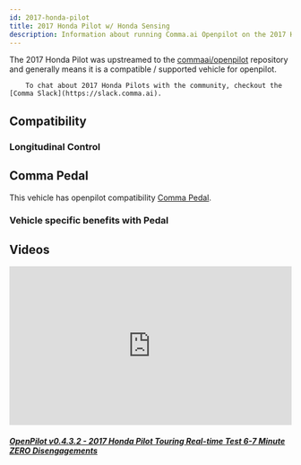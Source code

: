 ```yaml
---
id: 2017-honda-pilot
title: 2017 Honda Pilot w/ Honda Sensing
description: Information about running Comma.ai Openpilot on the 2017 Honda Pilot w/ Honda Sensing
---
```


The 2017 Honda Pilot was upstreamed to the [commaai/openpilot](https://github.com/commaai/openpilot) repository and generally means it is a compatible / supported vehicle for openpilot.


        To chat about 2017 Honda Pilots with the community, checkout the  [Comma Slack](https://slack.comma.ai).
      
## Compatibility

### Longitudinal Control



## Comma Pedal

This vehicle has openpilot compatibility [Comma Pedal](/hardware/pedal).

### Vehicle specific benefits with Pedal



## Videos

<div class="card-deck">
<div class="card">
<div class="card-image">
<div class="embed-responsive embed-responsive-16by9">
<div style="left: 0; width: 100%; height: 0; position: relative; padding-bottom: 56.2493%;"><iframe src="https://www.youtube.com/embed/PySMKW3tbDs?rel=0&amp;showinfo=0" style="border: 0; top: 0; left: 0; width: 100%; height: 100%; position: absolute;" allowfullscreen scrolling="no"></iframe></div>
</div>
</div>
<div class="card-body">
<h5 class="card-title"><a href="https://youtu.be/PySMKW3tbDs" target="_blank">OpenPilot v0.4.3.2 - 2017 Honda Pilot Touring Real-time Test 6-7 Minute ZERO Disengagements</a></h5>

</div>
</div>
</div>
      